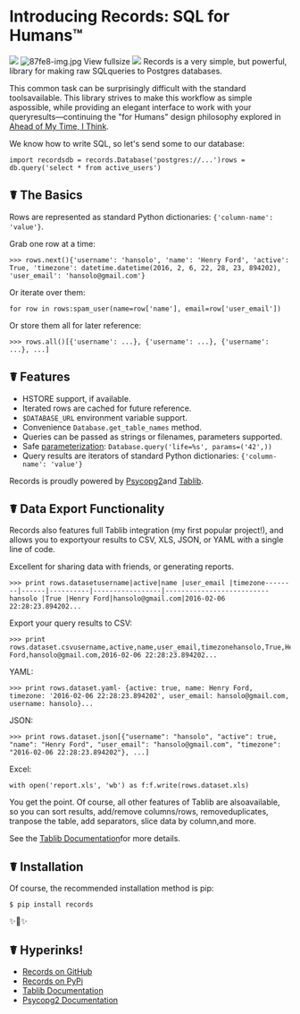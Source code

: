 # Introducing Records: SQL for Humans™

 ![](https://images.squarespace-cdn.com/content/v1/665498111876725f7613f1e6/1719666521244-CB274HKKRV8TKXMXTN79/e44c8-img.jpg)      ![87fe8-img.jpg](http://images.squarespace-cdn.com/content/v1/665498111876725f7613f1e6/1719666457399-LVQPUG8L3BGBS81NW7AE/2f778-87fe8-img.jpg)      View fullsize ![](http://images.squarespace-cdn.com/content/v1/665498111876725f7613f1e6/1719666472797-RH5Y7RNOZNEH49S6KSW2/2ab21-6d868-image-asset.jpeg)   Records is a very simple, but powerful, library for making raw SQLqueries to Postgres databases.

 This common task can be surprisingly difficult with the standard toolsavailable. This library strives to make this workflow as simple aspossible, while providing an elegant interface to work with your queryresults—continuing the "for Humans" design philosophy explored in [Ahead of My Time, I Think](/essays/2025-08-26-ahead_of_my_time_i_think).

 We know how to write SQL, so let's send some to our database:


```
import recordsdb = records.Database('postgres://...')rows = db.query('select * from active_users')
```
 ## ☤ The Basics

 Rows are represented as standard Python dictionaries: `{'column-name': 'value'}`.

 Grab one row at a time:


```
>>> rows.next(){'username': 'hansolo', 'name': 'Henry Ford', 'active': True, 'timezone': datetime.datetime(2016, 2, 6, 22, 28, 23, 894202), 'user_email': 'hansolo@gmail.com'}
```
 Or iterate over them:


```
for row in rows:spam_user(name=row['name'], email=row['user_email'])
```
 Or store them all for later reference:


```
>>> rows.all()[{'username': ...}, {'username': ...}, {'username': ...}, ...]
```
 ## ☤ Features

 * HSTORE support, if available.
* Iterated rows are cached for future reference.
* `$DATABASE_URL` environment variable support.
* Convenience `Database.get_table_names` method.
* Queries can be passed as strings or filenames, parameters supported.
* Safe [parameterization](http://initd.org/psycopg/docs/usage.html): `Database.query('life=%s', params=('42',))`
* Query results are iterators of standard Python dictionaries: `{'column-name': 'value'}`

 Records is proudly powered by [Psycopg2](https://pypi.python.org/pypi/psycopg2)and [Tablib](http://docs.python-tablib.org/en/latest/).

 ## ☤ Data Export Functionality

 Records also features full Tablib integration (my first popular project!), and allows you to exportyour results to CSV, XLS, JSON, or YAML with a single line of code.

 Excellent for sharing data with friends, or generating reports.


```
>>> print rows.datasetusername|active|name |user_email |timezone--------|------|----------|-----------------|--------------------------hansolo |True |Henry Ford|hansolo@gmail.com|2016-02-06 22:28:23.894202...
```
 Export your query results to CSV:


```
>>> print rows.dataset.csvusername,active,name,user_email,timezonehansolo,True,Henry Ford,hansolo@gmail.com,2016-02-06 22:28:23.894202...
```
 YAML:


```
>>> print rows.dataset.yaml- {active: true, name: Henry Ford, timezone: '2016-02-06 22:28:23.894202', user_email: hansolo@gmail.com, username: hansolo}...
```
 JSON:


```
>>> print rows.dataset.json[{"username": "hansolo", "active": true, "name": "Henry Ford", "user_email": "hansolo@gmail.com", "timezone": "2016-02-06 22:28:23.894202"}, ...]
```
 Excel:


```
with open('report.xls', 'wb') as f:f.write(rows.dataset.xls)
```
 You get the point. Of course, all other features of Tablib are alsoavailable, so you can sort results, add/remove columns/rows, removeduplicates, tranpose the table, add separators, slice data by column,and more.

 See the [Tablib Documentation](http://docs.python-tablib.org/en/latest/)for more details.

 ## ☤ Installation

 Of course, the recommended installation method is pip:


```
$ pip install records
```
 ✨🍰✨

 ## ☤ Hyperinks!

 * [Records on GitHub](https://github.com/kennethreitz/records)
* [Records on PyPi](https://pypi.python.org/pypi/records/)
* [Tablib Documentation](http://docs.python-tablib.org/en/latest/)
* [Psycopg2 Documentation](http://initd.org/psycopg/docs/)
